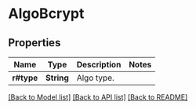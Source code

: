 # AlgoBcrypt

## Properties

Name | Type | Description | Notes
------------ | ------------- | ------------- | -------------
**r#type** | **String** | Algo type. | 

[[Back to Model list]](../README.md#documentation-for-models) [[Back to API list]](../README.md#documentation-for-api-endpoints) [[Back to README]](../README.md)


